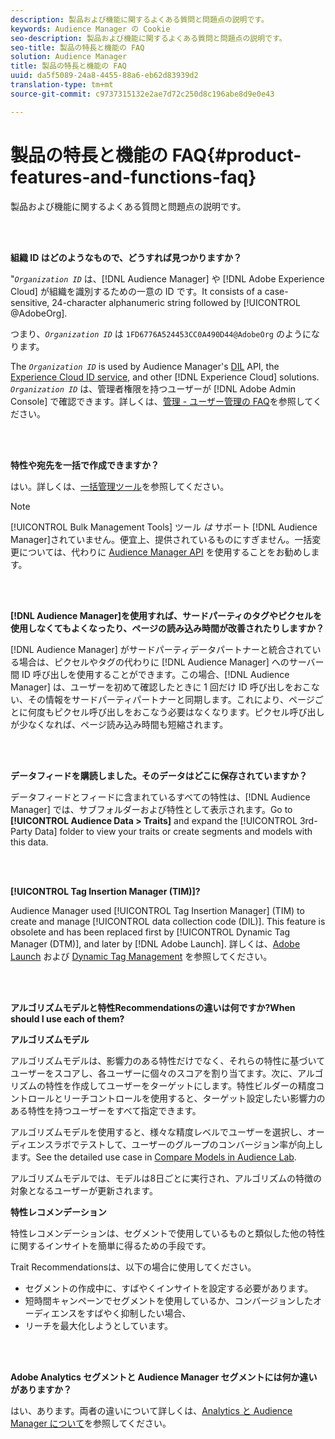 ```yaml
---
description: 製品および機能に関するよくある質問と問題点の説明です。
keywords: Audience Manager の Cookie
seo-description: 製品および機能に関するよくある質問と問題点の説明です。
seo-title: 製品の特長と機能の FAQ
solution: Audience Manager
title: 製品の特長と機能の FAQ
uuid: da5f5089-24a8-4455-88a6-eb62d83939d2
translation-type: tm+mt
source-git-commit: c9737315132e2ae7d72c250d8c196abe8d9e0e43

---
```



# 製品の特長と機能の FAQ{#product-features-and-functions-faq}

製品および機能に関するよくある質問と問題点の説明です。

<br> 

<!-- 

faq_features_functions.xml

 -->

**組織 ID はどのようなもので、どうすれば見つかりますか？**

"*`Organization ID`* は、[!DNL Audience Manager] や [!DNL Adobe Experience Cloud] が組織を識別するための一意の ID です。It consists of a case-sensitive, 24-character alphanumeric string followed by [!UICONTROL @AdobeOrg].

つまり、*`Organization ID`* は `1FD6776A524453CC0A490D44@AdobeOrg` のようになります。

The *`Organization ID`* is used by Audience Manager's [DIL](../dil/dil-overview.md) API, the [Experience Cloud ID service](https://marketing.adobe.com/resources/help/en_US/mcvid/), and other [!DNL Experience Cloud] solutions. *`Organization ID`* は、管理者権限を持つユーザーが [!DNL Adobe Admin Console] で確認できます。詳しくは、[管理 - ユーザー管理の FAQ](https://marketing.adobe.com/resources/help/en_US/mcloud/admin_getting_started.html)を参照してください。

<br> 

**特性や宛先を一括で作成できますか？**

はい。詳しくは、[一括管理ツール](../reference/bulk-management-tools/bulk-management-intro.md)を参照してください。

>[!NOTE]
>
>[!UICONTROL Bulk Management Tools] ツール *は* サポート [!DNL Audience Manager]されていません。便宜上、提供されているものにすぎません。一括変更については、代わりに   [Audience Manager API](../api/api.md) を使用することをお勧めします。

<br> 

**[!DNL Audience Manager]を使用すれば、サードパーティのタグやピクセルを使用しなくてもよくなったり、ページの読み込み時間が改善されたりしますか？**

[!DNL Audience Manager] がサードパーティデータパートナーと統合されている場合は、ピクセルやタグの代わりに [!DNL Audience Manager] へのサーバー間 ID 呼び出しを使用することができます。この場合、[!DNL Audience Manager] は、ユーザーを初めて確認したときに 1 回だけ ID 呼び出しをおこない、その情報をサードパーティパートナーと同期します。これにより、ページごとに何度もピクセル呼び出しをおこなう必要はなくなります。ピクセル呼び出しが少なくなれば、ページ読み込み時間も短縮されます。

<br> 

**データフィードを購読しました。そのデータはどこに保存されていますか？**

データフィードとフィードに含まれているすべての特性は、[!DNL Audience Manager] では、サブフォルダーおよび特性として表示されます。Go to **[!UICONTROL Audience Data > Traits]** and expand the [!UICONTROL 3rd-Party Data] folder to view your traits or create segments and models with this data.

<br> 

**[!UICONTROL Tag Insertion Manager (TIM)]?**

Audience Manager used [!UICONTROL Tag Insertion Manager] (TIM) to create and manage [!UICONTROL data collection code (DIL)]. This feature is obsolete and has been replaced first by [!UICONTROL Dynamic Tag Manager (DTM)], and later by [!DNL Adobe Launch]. 詳しくは、[Adobe Launch](https://docs.adobelaunch.com/) および [Dynamic Tag Management](https://marketing.adobe.com/resources/help/en_US/dtm/) を参照してください。

<br> 

**アルゴリズムモデルと特性Recommendationsの違いは何ですか?When should I use each of them?**

**アルゴリズムモデル**

アルゴリズムモデルは、影響力のある特性だけでなく、それらの特性に基づいてユーザーをスコアし、各ユーザーに個々のスコアを割り当てます。次に、アルゴリズムの特性を作成してユーザーをターゲットにします。特性ビルダーの精度コントロールとリーチコントロールを使用すると、ターゲット設定したい影響力のある特性を持つユーザーをすべて指定できます。

アルゴリズムモデルを使用すると、様々な精度レベルでユーザーを選択し、オーディエンスラボでテストして、ユーザーのグループのコンバージョン率が向上します。See the detailed use case in [Compare Models in Audience Lab](../features/audience-lab/audience-lab-use-cases.md#compare-models).

アルゴリズムモデルでは、モデルは8日ごとに実行され、アルゴリズムの特徴の対象となるユーザーが更新されます。

**特性レコメンデーション**

特性レコメンデーションは、セグメントで使用しているものと類似した他の特性に関するインサイトを簡単に得るための手段です。

Trait Recommendationsは、以下の場合に使用してください。

* セグメントの作成中に、すばやくインサイトを設定する必要があります。
* 短時間キャンペーンでセグメントを使用しているか、コンバージョンしたオーディエンスをすばやく抑制したい場合、
* リーチを最大化しようとしています。

<br> 

**Adobe Analytics セグメントと Audience Manager セグメントには何か違いがありますか？**

はい、あります。両者の違いについて詳しくは、[Analytics と Audience Manager について](https://marketing.adobe.com/resources/help/en_US/analytics/audiences/aam-analytics-segments.html)を参照してください。
